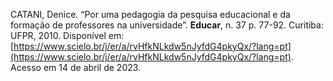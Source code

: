 CATANI, Denice. “Por uma pedagogia da pesquisa educacional e da formação de professores na universidade”. **Educar**, n. 37 p. 77-92. Curitiba: UFPR, 2010. Disponível em: [https://www.scielo.br/j/er/a/rvHfkNLkdw5nJyfdG4pkyQx/?lang=pt](https://www.scielo.br/j/er/a/rvHfkNLkdw5nJyfdG4pkyQx/?lang=pt). Acesso em 14 de abril de 2023.